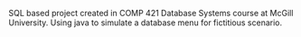 SQL based project created in COMP 421 Database Systems course at McGill University. Using java to simulate a database menu for fictitious scenario.

